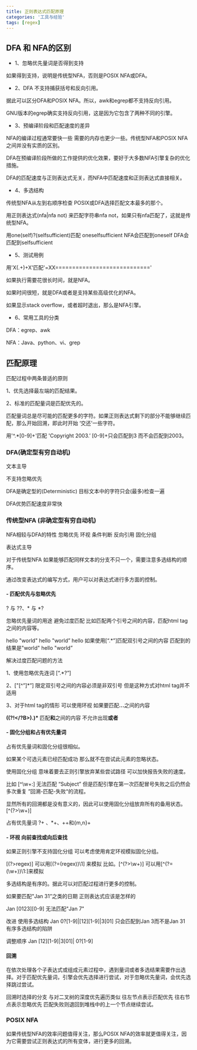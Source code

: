 ```yaml
---
title: 正则表达式匹配原理
categories: '工具与经验'
tags: [regex]
---
```


## DFA 和 NFA的区别

- 1、忽略优先量词是否得到支持

如果得到支持，说明是传统型NFA，否则是POSIX NFA或DFA。

- 2、DFA 不支持捕获括号和反向引用。

据此可以区分DFA和POSIX NFA。所以，awk和egrep都不支持反向引用。

GNU版本的egrep确实支持反向引用，这是因为它包含了两种不同的引擎。

- 3、预编译阶段和匹配速度的差异

NFA的编译过程通常要快一些 需要的内存也更少一些。传统型NFA和POSIX NFA之间并没有实质的区别。

DFA在预编译阶段所做的工作提供的优化效果，要好于大多数NFA引擎复杂的优化措施。

DFA的匹配速度与正则表达式无关，而NFA中匹配速度和正则表达式直接相关。

- 4、多选结构

传统型NFA从左到右顺序检查 POSIX或DFA选择匹配文本最多的那个。

用正则表达式(nfa|nfa not) 来匹配字符串nfa not，如果只有nfa匹配了，这就是传统型NFA。

用one(self)?(selfsufficient)匹配 oneselfsufficient NFA会匹配到oneself DFA会匹配到selfsufficient

- 5、测试用例

用'X(.+)+X'匹配'=XX============================'

如果执行需要花很长时间，就是NFA。

如果时间很短，就是DFA或者是支持某些高级优化的NFA。

如果显示stack overflow，或者超时退出，那么是NFA引擎。

- 6、常用工具的分类

DFA：egrep、awk

NFA：Java、python、vi、grep



## 匹配原理

匹配过程中两条普适的原则

1、优先选择最左端的匹配结果。

2、标准的匹配量词是匹配优先的。

匹配量词总是尽可能的匹配更多的字符。如果正则表达式剩下的部分不能够继续匹配，那么开始回溯，即此时开始 ‘交还’一些字符。

用'^.*[0-9]+'匹配 'Copyright 2003.’  [0-9]+只会匹配到3 而不会匹配到2003。

### DFA(确定型有穷自动机) 

文本主导

不支持忽略优先 

DFA是确定型的(Deterministic) 目标文本中的字符只会(最多)检查一遍

DFA优势匹配速度非常快

### 传统型NFA (非确定型有穷自动机)

NFA相较与DFA的特性 忽略优先 环视 条件判断 反向引用 固化分组

表达式主导

对于传统型NFA 如果能够匹配同样文本的分支不只一个，需要注意多选结构的顺序。

通过改变表达式的编写方式，用户可以对表达式进行多方面的控制。

#### **- 匹配优先与忽略优先**

? 与 ??、* 与 *?

忽略优先量词的用途 避免过度匹配 比如匹配两个引号之间的内容，匹配html tag之间的内容等。

hello "world" hello "world” hello 如果使用[“.*”]匹配双引号之间的内容 匹配到的结果是"world" hello "world”

解决过度匹配问题的方法

1、使用忽略优先连词 [“.*?”]

2、["[^”]*”] 限定双引号之间的内容必须是非双引号 但是这种方式对html tag并不适用

3、对于html tag的情形 可以使用环视 如果要匹配<B>...</B>之间的内容

<B>((?!</?B>).)*</B>  匹配<B>和</B>之间的内容 不允许出现<B>或者</B>

#### **- 固化分组和占有优先量词**

占有优先量词和固化分组很相似。

如果某个可选元素已经匹配成功 那么就不在尝试此元素的忽略状态。

使用固化分组 意味着要去正则引擎放弃某些尝试路径 可以加快报告失败的速度。

比如 [^\w+:] 无法匹配 “Subject” 但是匹配引擎在第一次匹配冒号失败之后仍然会多次重复 ”回溯-匹配-失败“的流程。

显然所有的回溯都是没有意义的，因此可以使用固化分组放弃所有的备用状态。[^(?>\w+)]

占有优先量词 ?+ 、*+、++和{m,n}+ 

#### \- 环视 向前查找或向后查找

如果正则引擎不支持固化分组 可以考虑使用肯定环视模拟固化分组。

[(?>regex)] 可以用[(?=(regex))\1] 来模拟 比如。[^(?>\w+)] 可以用[^(?=(\w+))\1:]来模拟

多选结构是有序的。据此可以对匹配过程进行更多的控制。

如果要匹配"Jan 31”之类的日期 正则表达式应该是怎样的

Jan [0123][0-9] 无法匹配"Jan 7"

改进 使用多选结构 Jan 0?[1-9]|[12][1-9]|3[01] 只会匹配到Jan 3而不是Jan 31 有序多选结构的陷阱

调整顺序   Jan [12][1-9]|3[01]| 0?[1-9]

#### 回溯

在依次处理各个子表达式或组成元素过程中，遇到量词或者多选结果需要作出选择。对于匹配优先量词，引擎会优先选择进行尝试，对于忽略优先量词，会优先选择跳过尝试。

回溯时选择的分支 与对二叉树的深度优先遍历类似 往左节点表示匹配优先 往右节点表示忽略优先 匹配失败则退回到堆栈中的上一个节点继续尝试。

### POSIX NFA

如果传统型NFA的效率问题值得关注，那么POSIX NFA的效率就更值得关注，因为它需要尝试正则表达式的所有变体，进行更多的回溯。

